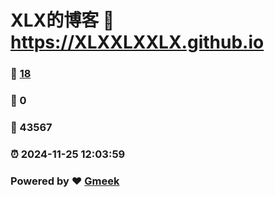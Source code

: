 # XLX的博客 :link: https://XLXXLXXLX.github.io 
### :page_facing_up: [18](https://XLXXLXXLX.github.io/tag.html) 
### :speech_balloon: 0 
### :hibiscus: 43567 
### :alarm_clock: 2024-11-25 12:03:59 
### Powered by :heart: [Gmeek](https://github.com/Meekdai/Gmeek)
